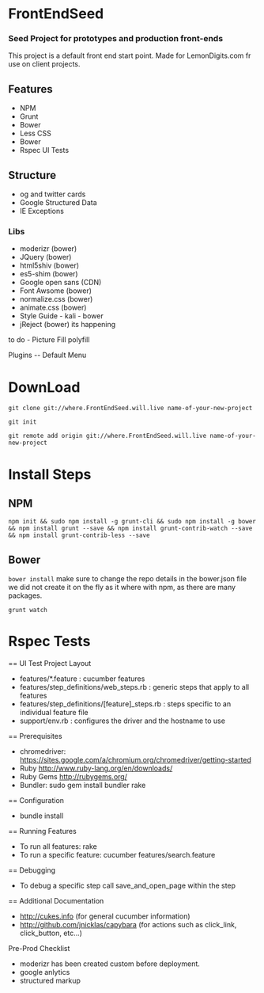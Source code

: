 # FrontEndSeed
### Seed Project for prototypes and production front-ends

This project is a default front end start point. Made for LemonDigits.com fr use on client projects.

## Features
- NPM
- Grunt
- Bower
- Less CSS
- Bower
- Rspec UI Tests

## Structure
- og and twitter cards
- Google Structured Data
- IE Exceptions <html class="ie ie8" lang="en">

### Libs
- moderizr (bower)
- JQuery (bower)
- html5shiv (bower)
- es5-shim (bower)
- Google open sans (CDN)
- Font Awsome (bower)
- normalize.css (bower)
- animate.css (bower)
- Style Guide - kali - bower
- jReject (bower) its happening

to do - Picture Fill polyfill

Plugins
-- Default Menu

# DownLoad
```
git clone git://where.FrontEndSeed.will.live name-of-your-new-project

git init

git remote add origin git://where.FrontEndSeed.will.live name-of-your-new-project
```

# Install Steps

## NPM
`npm init && sudo npm install -g grunt-cli && sudo npm install -g bower && npm install grunt --save && npm install grunt-contrib-watch --save && npm install grunt-contrib-less --save`

## Bower
`bower install` make sure to change the repo details in the bower.json file we did not create it on the fly as it where with npm, as there are many packages.

`grunt watch`

# Rspec Tests

== UI Test Project Layout

* features/*.feature : cucumber features
* features/step_definitions/web_steps.rb : generic steps that apply to all features
* features/step_definitions/[feature]_steps.rb : steps specific to an individual feature file
* support/env.rb : configures the driver and the hostname to use

== Prerequisites

* chromedriver: https://sites.google.com/a/chromium.org/chromedriver/getting-started
* Ruby http://www.ruby-lang.org/en/downloads/
* Ruby Gems http://rubygems.org/
* Bundler: sudo gem install bundler rake

== Configuration

* bundle install

== Running Features

* To run all features: rake
* To run a specific feature: cucumber features/search.feature

== Debugging

* To debug a specific step call save_and_open_page within the step

== Additional Documentation

* http://cukes.info (for general cucumber information)
* http://github.com/jnicklas/capybara (for actions such as click_link, click_button, etc...)

Pre-Prod Checklist
- moderizr has been created custom before deployment.
- google anlytics
- structured markup